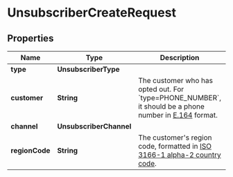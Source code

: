 

# UnsubscriberCreateRequest


## Properties

| Name | Type | Description | Notes |
|------------ | ------------- | ------------- | -------------|
|**type** | **UnsubscriberType** |  |  |
|**customer** | **String** | The customer who has opted out. For &#x60;type&#x3D;PHONE_NUMBER&#x60;, it should be a phone number in [E.164](https://en.wikipedia.org/wiki/E.164) format. |  |
|**channel** | **UnsubscriberChannel** |  |  |
|**regionCode** | **String** | The customer&#39;s region code, formatted in [ISO 3166-1 alpha-2 country code](https://en.wikipedia.org/wiki/ISO_3166-1_alpha-2). |  [optional] |



